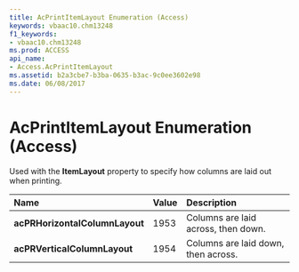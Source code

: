 ```yaml
---
title: AcPrintItemLayout Enumeration (Access)
keywords: vbaac10.chm13248
f1_keywords:
- vbaac10.chm13248
ms.prod: ACCESS
api_name:
- Access.AcPrintItemLayout
ms.assetid: b2a3cbe7-b3ba-0635-b3ac-9c0ee3602e98
ms.date: 06/08/2017
---
```



# AcPrintItemLayout Enumeration (Access)

Used with the  **ItemLayout** property to specify how columns are laid out when printing.



|**Name**|**Value**|**Description**|
|:-----|:-----|:-----|
|**acPRHorizontalColumnLayout**|1953|Columns are laid across, then down.|
|**acPRVerticalColumnLayout**|1954|Columns are laid down, then across.|

